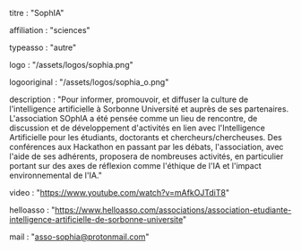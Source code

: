 titre : "SophIA"

affiliation : "sciences"

typeasso : "autre"

logo : "/assets/logos/sophia.png"

logooriginal : "/assets/logos/sophia_o.png"

description : "Pour informer, promouvoir, et diffuser la culture de l'intelligence artificielle à Sorbonne Université et auprès de ses partenaires.
L'association SOphIA a été pensée comme un lieu de rencontre, de discussion et de développement d'activités en lien avec l'Intelligence Artificielle pour les étudiants, doctorants et chercheurs/chercheuses. Des conférences aux Hackathon en passant par les débats, l'association, avec l'aide de ses adhérents, proposera de nombreuses activités, en particulier portant sur des axes de réflexion comme l'éthique de l'IA et l'impact environnemental de l'IA."

video : "https://www.youtube.com/watch?v=mAfkOJTdiT8"

helloasso : "https://www.helloasso.com/associations/association-etudiante-intelligence-artificielle-de-sorbonne-universite"

mail : "asso-sophia@protonmail.com"
